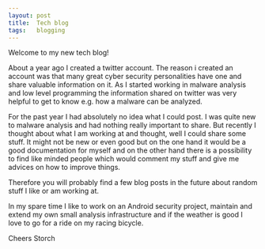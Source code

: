 ```yaml
---
layout: post
title:  Tech blog
tags:   blogging
---
```


Welcome to my new tech blog!


About a year ago I created a twitter account. The reason i created an account was that many great cyber security personalities have one and share valuable information on it. As I started working in malware analysis and low level programming the information shared on twitter was very helpful to get to know e.g. how a malware can be analyzed.


For the past year I had absolutely no idea what I could post. I was quite new to malware analysis and had nothing really important to share. But recently I thought about what I am working at and thought, well I could share some stuff. It might not be new or even good but on the one hand it would be a good documentation for myself and on the other hand there is a possibility to find like minded people which would comment my stuff and give me advices on how to improve things.


Therefore you will probably find a few blog posts in the future about random stuff I like or am working at.


In my spare time I like to work on an Android security project, maintain and extend my own small analysis infrastructure and if the weather is good I love to go for a ride on my racing bicycle.


Cheers Storch
